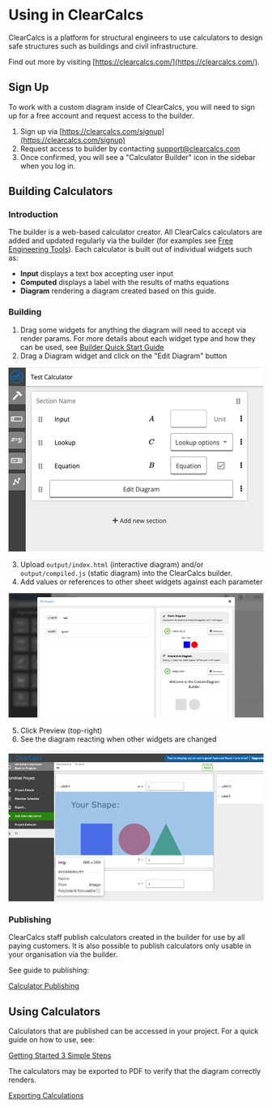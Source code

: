 # Using in ClearCalcs

ClearCalcs is a platform for structural engineers to use calculators to design safe structures such as buildings and civil infrastructure.

Find out more by visiting [https://clearcalcs.com/](https://clearcalcs.com/).

## Sign Up

To work with a custom diagram inside of ClearCalcs, you will need to sign up for a free account and request access to the builder.

1. Sign up via [https://clearcalcs.com/signup](https://clearcalcs.com/signup)
2. Request access to builder by contacting [support@clearcalcs.com](mailto:support@clearcalcs.com)
3. Once confirmed, you will see a "Calculator Builder" icon in the sidebar when you log in.

## Building Calculators

### Introduction

The builder is a web-based calculator creator. All ClearCalcs calculators are added and updated regularly via the builder (for examples see [Free Engineering Tools](https://clearcalcs.com/freetools)). Each calculator is built out of individual widgets such as:

-   **Input** displays a text box accepting user input
-   **Computed** displays a label with the results of maths equations
-   **Diagram** rendering a diagram created based on this guide.

### Building

1. Drag some widgets for anything the diagram will need to accept via render params. For more details about each widget type and how they can be used, see [Builder Quick Start Guide](https://app.clickup.com/6927027/v/dc/6kcnk-1766/6kcnk-147976)
2. Drag a Diagram widget and click on the "Edit Diagram" button

<div style="text-align: center;">

![Screenshot of the builder](_media/using-in-clearcalcs/builder-main-page.png ":size=400")

</div>

3. Upload `output/index.html` (interactive diagram) and/or `output/compiled.js` (static diagram) into the ClearCalcs builder.
4. Add values or references to other sheet widgets against each parameter

![Screenshot of the builder custom diagram editor](_media/about/builder-screenshot.png)

5. Click Preview (top-right)
6. See the diagram reacting when other widgets are changed

<div style="text-align: center;">

![Screenshot of the custom diagram in sheet view](_media/static-diagram-rendering/sheet-size-padding.png)

</div>

### Publishing

ClearCalcs staff publish calculators created in the builder for use by all paying customers. It is also possible to publish calculators only usable in your organisation via the builder.

See guide to publishing:

[Calculator Publishing](https://doc.clickup.com/6927027/p/h/6kcnk-147776/9ba20c422155161)

## Using Calculators

Calculators that are published can be accessed in your project. For a quick guide on how to use, see:

[Getting Started 3 Simple Steps](https://clearcalcs.com/support/get-started-with-clearcalcs/getting-started-3-simple-steps-for-success)

The calculators may be exported to PDF to verify that the diagram correctly renders.

[Exporting Calculations](https://clearcalcs.com/support/get-started-with-clearcalcs/exporting-calculations-and-member-schedule)
